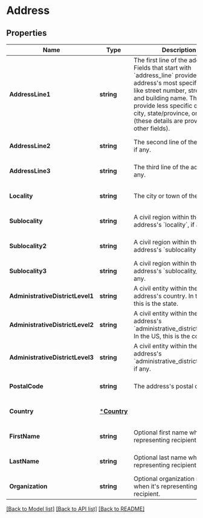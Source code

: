 # Address

## Properties
Name | Type | Description | Notes
------------ | ------------- | ------------- | -------------
**AddressLine1** | **string** | The first line of the address.  Fields that start with &#x60;address_line&#x60; provide the address&#x27;s most specific details, like street number, street name, and building name. They do *not* provide less specific details like city, state/province, or country (these details are provided in other fields). | [optional] [default to null]
**AddressLine2** | **string** | The second line of the address, if any. | [optional] [default to null]
**AddressLine3** | **string** | The third line of the address, if any. | [optional] [default to null]
**Locality** | **string** | The city or town of the address. | [optional] [default to null]
**Sublocality** | **string** | A civil region within the address&#x27;s &#x60;locality&#x60;, if any. | [optional] [default to null]
**Sublocality2** | **string** | A civil region within the address&#x27;s &#x60;sublocality&#x60;, if any. | [optional] [default to null]
**Sublocality3** | **string** | A civil region within the address&#x27;s &#x60;sublocality_2&#x60;, if any. | [optional] [default to null]
**AdministrativeDistrictLevel1** | **string** | A civil entity within the address&#x27;s country. In the US, this is the state. | [optional] [default to null]
**AdministrativeDistrictLevel2** | **string** | A civil entity within the address&#x27;s &#x60;administrative_district_level_1&#x60;. In the US, this is the county. | [optional] [default to null]
**AdministrativeDistrictLevel3** | **string** | A civil entity within the address&#x27;s &#x60;administrative_district_level_2&#x60;, if any. | [optional] [default to null]
**PostalCode** | **string** | The address&#x27;s postal code. | [optional] [default to null]
**Country** | [***Country**](Country.md) |  | [optional] [default to null]
**FirstName** | **string** | Optional first name when it&#x27;s representing recipient. | [optional] [default to null]
**LastName** | **string** | Optional last name when it&#x27;s representing recipient. | [optional] [default to null]
**Organization** | **string** | Optional organization name when it&#x27;s representing recipient. | [optional] [default to null]

[[Back to Model list]](../README.md#documentation-for-models) [[Back to API list]](../README.md#documentation-for-api-endpoints) [[Back to README]](../README.md)

